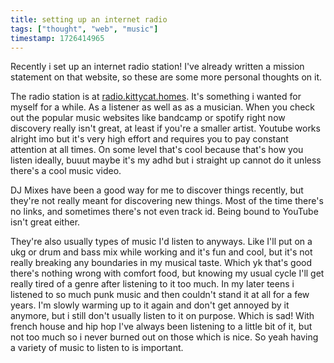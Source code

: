 ```yaml
---
title: setting up an internet radio
tags: ["thought", "web", "music"]
timestamp: 1726414965
---
```


Recently i set up an internet radio station! I've already written a mission statement on that website, so these are some more personal thoughts on it.
<!--more-->

The radio station is at [radio.kittycat.homes](https://radio.kittycat.homes). It's something i wanted for myself for a while. As a listener as well as as a musician. When you check out the popular music websites like bandcamp or spotify right now discovery really isn't great, at least if you're a smaller artist. Youtube works alright imo but it's very high effort and requires you to pay constant attention at all times. On some level that's cool because that's how you listen ideally, buuut maybe it's my adhd but i straight up cannot do it unless there's a cool music video.

DJ Mixes have been a good way for me to discover things recently, but they're not really meant for discovering new things. Most of the time there's no links, and sometimes there's not even track id. Being bound to YouTube isn't great either.

They're also usually types of music I'd listen to anyways. Like I'll put on a ukg or drum and bass mix while working and it's fun and cool, but it's not really breaking any boundaries in my musical taste. Which yk that's good there's nothing wrong with comfort food, but knowing my usual cycle I'll get really tired of a genre after listening to it too much. In my later teens i listened to so much punk music and then couldn't stand it at all for a few years. I'm slowly warming up to it again and don't get annoyed by it anymore, but i still don't usually listen to it on purpose. Which is sad!
With french house and hip hop I've always been listening to a little bit of it, but not too much so i never burned out on those which is nice. So yeah having a variety of music to listen to is important.

